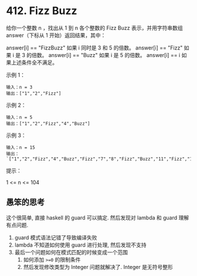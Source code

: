 # 412. Fizz Buzz


给你一个整数 n ，找出从 1 到 n 各个整数的 Fizz Buzz 表示，并用字符串数组 answer（下标从 1 开始）返回结果，其中：

answer[i] == "FizzBuzz" 如果 i 同时是 3 和 5 的倍数。
answer[i] == "Fizz" 如果 i 是 3 的倍数。
answer[i] == "Buzz" 如果 i 是 5 的倍数。
answer[i] == i 如果上述条件全不满足。


示例 1：
```
输入：n = 3
输出：["1","2","Fizz"]
```

示例 2：
```
输入：n = 5
输出：["1","2","Fizz","4","Buzz"]
```

示例 3：
```
输入：n = 15
输出：`["1","2","Fizz","4","Buzz","Fizz","7","8","Fizz","Buzz","11","Fizz","13","14","FizzBuzz"]`
```
提示：

1 <= n <= 104

## 愚笨的思考

这个很简单, 直接 haskell 的 guard 可以搞定. 然后发现对 lambda 和 guard 理解有点问题.

1. guard 模式语法记错了导致编译失败
2. lambda 不知道如何使用 guard 进行处理, 然后发现不支持
3. 最后一个问题如何在模式匹配的时候变成一个范围
    1. 如何添加 `>=0` 的限制条件
    2. 然后发现修改类型为 Integer 问题就解决了. Integer 是无符号整形
